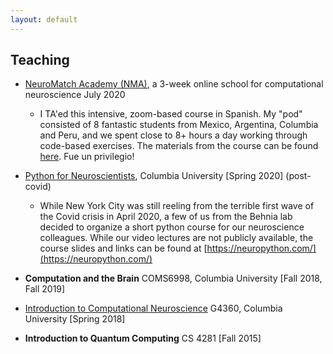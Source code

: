 ```yaml
---
layout: default
---
```


## Teaching

* [NeuroMatch Academy (NMA)](https://www.neuromatchacademy.org/), a 3-week online school for computational neuroscience July 2020
  * I TA'ed this intensive, zoom-based course in Spanish. My "pod" consisted of 8 fantastic students from Mexico, Argentina, Columbia and Peru, and we spent close to 8+ hours a day working through code-based exercises. The materials from the course can be found [here](https://github.com/NeuromatchAcademy/course-content/). Fue un privilegio!

* [Python for Neuroscientists](https://neuropython.com/), Columbia University [Spring 2020] (post-covid)
  * While New York City was still reeling from the terrible first wave of the Covid crisis in April 2020, a few of us from the Behnia lab decided to organize a short python course for our neuroscience colleagues. While our video lectures are not publicly available, the course slides and links can be found at [https://neuropython.com/](https://neuropython.com/)

* **Computation and the Brain** COMS6998, Columbia University [Fall 2018, Fall 2019]

* [Introduction to Computational Neuroscience](https://ctn.zuckermaninstitute.columbia.edu/courses) G4360, Columbia University [Spring 2018]

* **Introduction to Quantum Computing** CS 4281 [Fall 2015]
